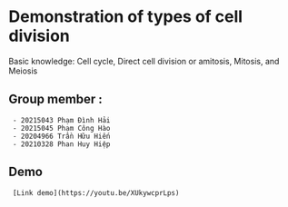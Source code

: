 # Demonstration of types of cell division

Basic knowledge: Cell cycle, Direct cell division or amitosis, Mitosis, and Meiosis

## Group member  :  
     - 20215043	Phạm Đình Hải   
     - 20215045	Phạm Công Hào  
     - 20204966	Trần Hữu Hiến  
     - 20210328	Phan Huy Hiệp  
## Demo
     [Link demo](https://youtu.be/XUkywcprLps)
